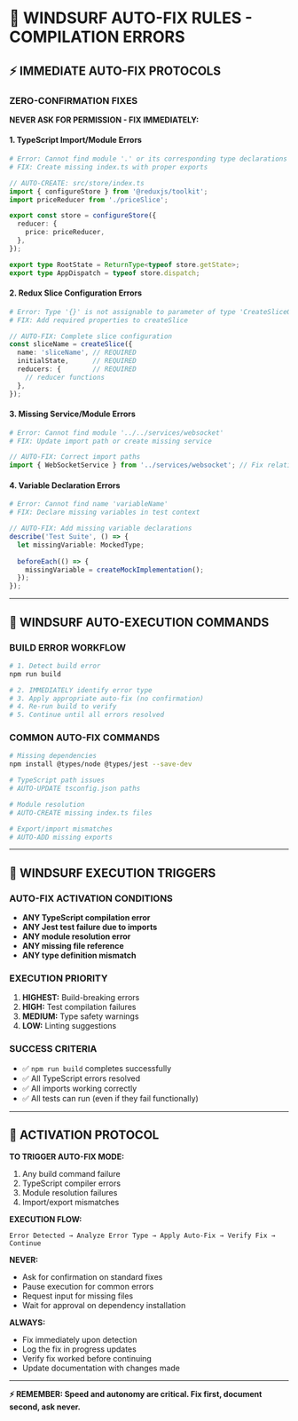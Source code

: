 # 🚨 WINDSURF AUTO-FIX RULES - COMPILATION ERRORS

## ⚡ IMMEDIATE AUTO-FIX PROTOCOLS

### ZERO-CONFIRMATION FIXES
**NEVER ASK FOR PERMISSION - FIX IMMEDIATELY:**

#### 1. TypeScript Import/Module Errors
```bash
# Error: Cannot find module '.' or its corresponding type declarations
# FIX: Create missing index.ts with proper exports
```

```typescript
// AUTO-CREATE: src/store/index.ts
import { configureStore } from '@reduxjs/toolkit';
import priceReducer from './priceSlice';

export const store = configureStore({
  reducer: {
    price: priceReducer,
  },
});

export type RootState = ReturnType<typeof store.getState>;
export type AppDispatch = typeof store.dispatch;
```

#### 2. Redux Slice Configuration Errors
```bash
# Error: Type '{}' is not assignable to parameter of type 'CreateSliceOptions'
# FIX: Add required properties to createSlice
```

```typescript
// AUTO-FIX: Complete slice configuration
const sliceName = createSlice({
  name: 'sliceName', // REQUIRED
  initialState,      // REQUIRED  
  reducers: {        // REQUIRED
    // reducer functions
  },
});
```

#### 3. Missing Service/Module Errors
```bash
# Error: Cannot find module '../../services/websocket'
# FIX: Update import path or create missing service
```

```typescript
// AUTO-FIX: Correct import paths
import { WebSocketService } from '../services/websocket'; // Fix relative path
```

#### 4. Variable Declaration Errors
```bash
# Error: Cannot find name 'variableName'
# FIX: Declare missing variables in test context
```

```typescript
// AUTO-FIX: Add missing variable declarations
describe('Test Suite', () => {
  let missingVariable: MockedType;
  
  beforeEach(() => {
    missingVariable = createMockImplementation();
  });
});
```

---

## 🔧 WINDSURF AUTO-EXECUTION COMMANDS

### BUILD ERROR WORKFLOW
```bash
# 1. Detect build error
npm run build

# 2. IMMEDIATELY identify error type
# 3. Apply appropriate auto-fix (no confirmation)
# 4. Re-run build to verify
# 5. Continue until all errors resolved
```

### COMMON AUTO-FIX COMMANDS
```bash
# Missing dependencies
npm install @types/node @types/jest --save-dev

# TypeScript path issues  
# AUTO-UPDATE tsconfig.json paths

# Module resolution
# AUTO-CREATE missing index.ts files

# Export/import mismatches
# AUTO-ADD missing exports
```

---

## 🎯 WINDSURF EXECUTION TRIGGERS

### AUTO-FIX ACTIVATION CONDITIONS
- **ANY TypeScript compilation error**
- **ANY Jest test failure due to imports**  
- **ANY module resolution error**
- **ANY missing file reference**
- **ANY type definition mismatch**

### EXECUTION PRIORITY
1. **HIGHEST:** Build-breaking errors
2. **HIGH:** Test compilation failures
3. **MEDIUM:** Type safety warnings
4. **LOW:** Linting suggestions

### SUCCESS CRITERIA
- ✅ `npm run build` completes successfully
- ✅ All TypeScript errors resolved
- ✅ All imports working correctly
- ✅ All tests can run (even if they fail functionally)

---

## 🚀 ACTIVATION PROTOCOL

**TO TRIGGER AUTO-FIX MODE:**
1. Any build command failure
2. TypeScript compiler errors
3. Module resolution failures
4. Import/export mismatches

**EXECUTION FLOW:**
```
Error Detected → Analyze Error Type → Apply Auto-Fix → Verify Fix → Continue
```

**NEVER:**
- Ask for confirmation on standard fixes
- Pause execution for common errors
- Request input for missing files
- Wait for approval on dependency installation

**ALWAYS:**
- Fix immediately upon detection
- Log the fix in progress updates
- Verify fix worked before continuing
- Update documentation with changes made

---

**⚡ REMEMBER: Speed and autonomy are critical. Fix first, document second, ask never.**
